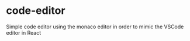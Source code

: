 # code-editor
Simple code editor using the monaco editor in order to mimic the VSCode editor in React

